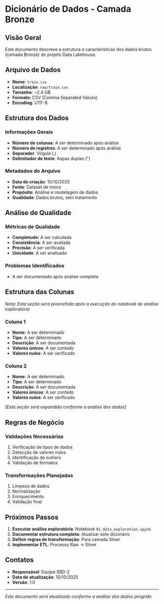 # Dicionário de Dados - Camada Bronze

## Visão Geral

Este documento descreve a estrutura e características dos dados brutos (camada Bronze) do projeto Data Lakehouse.

## Arquivo de Dados

- **Nome**: `train.csv`
- **Localização**: `raw/train.csv`
- **Tamanho**: ~2.4 GB
- **Formato**: CSV (Comma Separated Values)
- **Encoding**: UTF-8

## Estrutura dos Dados

### Informações Gerais
- **Número de colunas**: A ser determinado após análise
- **Número de registros**: A ser determinado após análise
- **Separador**: Vírgula (,)
- **Delimitador de texto**: Aspas duplas (")

### Metadados do Arquivo
- **Data de criação**: 10/10/2025
- **Fonte**: Dataset de treino
- **Propósito**: Análise e modelagem de dados
- **Qualidade**: Dados brutos, sem tratamento

## Análise de Qualidade

### Métricas de Qualidade
- **Completude**: A ser calculada
- **Consistência**: A ser avaliada
- **Precisão**: A ser verificada
- **Unicidade**: A ser analisada

### Problemas Identificados
- A ser documentado após análise completa

## Estrutura das Colunas

*Nota: Esta seção será preenchida após a execução do notebook de análise exploratória*

### Coluna 1
- **Nome**: A ser determinado
- **Tipo**: A ser determinado
- **Descrição**: A ser documentada
- **Valores únicos**: A ser contado
- **Valores nulos**: A ser verificado

### Coluna 2
- **Nome**: A ser determinado
- **Tipo**: A ser determinado
- **Descrição**: A ser documentada
- **Valores únicos**: A ser contado
- **Valores nulos**: A ser verificado

*[Esta seção será expandida conforme a análise dos dados]*

## Regras de Negócio

### Validações Necessárias
1. Verificação de tipos de dados
2. Detecção de valores nulos
3. Identificação de outliers
4. Validação de formatos

### Transformações Planejadas
1. Limpeza de dados
2. Normalização
3. Enriquecimento
4. Validação final

## Próximos Passos

1. **Executar análise exploratória**: Notebook `01_data_exploration.ipynb`
2. **Documentar estrutura completa**: Atualizar este dicionário
3. **Definir regras de transformação**: Para camada Silver
4. **Implementar ETL**: Processo Raw → Silver

## Contatos

- **Responsável**: Equipe SBD-2
- **Data de atualização**: 10/10/2025
- **Versão**: 1.0

---

*Este documento será atualizado conforme a análise dos dados progride.*

